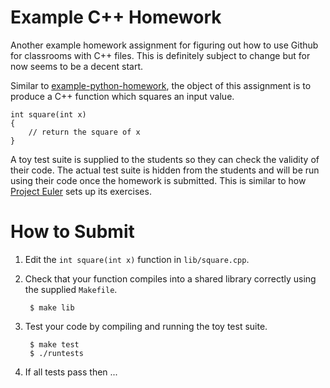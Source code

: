 # Example C++ Homework

Another example homework assignment for figuring out how to use Github for
classrooms with C++ files. This is definitely subject to change but for now
seems to be a decent start.

Similar to
[example-python-homework](https://github.com/uwhpsc-2016/example-python-homework),
the object of this assignment is to produce a C++ function which squares an
input value.

    int square(int x)
    {
        // return the square of x
    }

A toy test suite is supplied to the students so they can check the validity of
their code. The actual test suite is hidden from the students and will be run
using their code once the homework is submitted. This is similar to how
[Project Euler](http://projecteuler.net) sets up its exercises.

# How to Submit

1. Edit the `int square(int x)` function in `lib/square.cpp`.
2. Check that your function compiles into a shared library correctly using the
   supplied `Makefile`.

        $ make lib

2. Test your code by compiling and running the toy test suite.

        $ make test
        $ ./runtests

4. If all tests pass then ...

